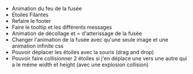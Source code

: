 - Animation du feu de la fusée
- Etoiles Filantes
- Refaire le footer
- Faire le tooltip et les différents messages
- Animation de décollage et = d'atterissage de la fusée
- Changer l'animation de la fusée avec qu'une seule image et une animation infinite css
- Pouvoir déplacer les étoiles avec la souris (drag and drop)
- Pouvoir faire collisionner 2 étoiles si j'en déplace une vers une autre qui a le même width et height (avec une explosion collision)
